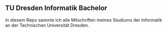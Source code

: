 ## TU Dresden Informatik Bachelor

In diesem Repo sammle ich alle Mitschriften meines Studiums der Informatik an
der Technischen Universität Dresden.
